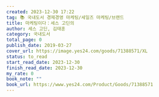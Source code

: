 ```yaml
---
created: 2023-12-30 17:22
tag: 📚 국내도서 경제경영 마케팅/세일즈 마케팅/브랜드
title: 마케팅이다：세스 고딘의
author: 세스 고딘, 김태훈
category: 국내도서
total_page: 0
publish_date: 2019-03-27
cover_url: https://image.yes24.com/goods/71388571/XL
status: to_read
start_read_date: 2023-12-30
finish_read_date: 2023-12-30
my_rate: 0
book_note: ""
book_url: https://www.yes24.com/Product/Goods/71388571
---
```



